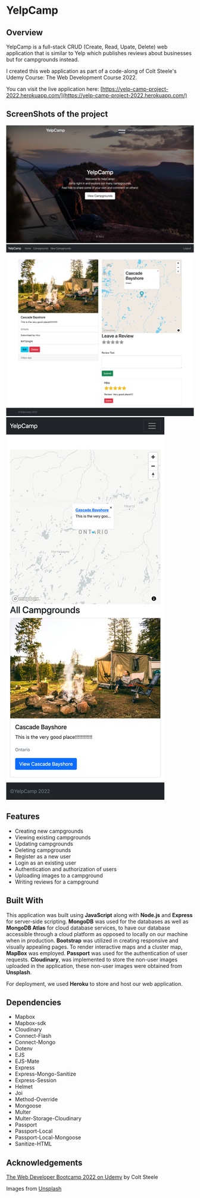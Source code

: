 # YelpCamp

## Overview

YelpCamp is a full-stack CRUD (Create, Read, Upate, Delete) web application that is similar to Yelp which publishes reviews about businesses but for campgrounds instead.

I created this web application as part of a code-along of Colt Steele's Udemy Course: The Web Development Course 2022. 

You can visit the live application here: [https://yelp-camp-project-2022.herokuapp.com/](https://yelp-camp-project-2022.herokuapp.com/)

## ScreenShots of the project
<img src="/images/demo1.png"/>
<img src="/images/demo2.png"/>
<img src="/images/demo3.png"/>

## Features

- Creating new campgrounds
- Viewing existing campgrounds
- Updating campgrounds
- Deleting campgrounds
- Register as a new user
- Login as an existing user
- Authentication and authorization of users
- Uploading images to a campground
- Writing reviews for a campground

## Built With

This application was built using **JavaScript** along with **Node.js** and **Express** for server-side scripting. **MongoDB** was used for the databases as well as 
**MongoDB Atlas** for cloud database services, to have our database accessible through a cloud platform as opposed to locally on our machine when in production. **Bootstrap** 
was utilized in creating responsive and visually appealing pages. To render interactive maps and a cluster map, **MapBox** was employed. **Passport** was used for the 
authentication of user requests. **Cloudinary**, was implemented to store the non-user images uploaded in the application, these non-user images were obtained from **Unsplash**.

For deployment, we used **Heroku** to store and host our web application.

## Dependencies

- Mapbox
- Mapbox-sdk
- Cloudinary
- Connect-Flash
- Connect-Mongo
- Dotenv
- EJS
- EJS-Mate
- Express
- Express-Mongo-Sanitize
- Express-Session
- Helmet
- Joi
- Method-Override
- Mongoose
- Multer
- Multer-Storage-Cloudinary
- Passport
- Passport-Local
- Passport-Local-Mongoose
- Sanitize-HTML
 
## Acknowledgements

[The Web Developer Bootcamp 2022 on Udemy](https://www.udemy.com/course/the-web-developer-bootcamp/) by Colt Steele

Images from [Unsplash](https://unsplash.com/)

